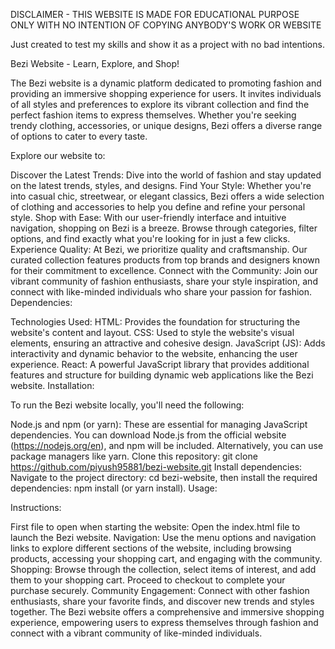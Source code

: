 DISCLAIMER - THIS WEBSITE IS MADE FOR EDUCATIONAL PURPOSE ONLY WITH NO INTENTION OF COPYING ANYBODY'S WORK OR WEBSITE

Just created to test my skills and show it as a project with no bad intentions. 

Bezi Website - Learn, Explore, and Shop!

The Bezi website is a dynamic platform dedicated to promoting fashion and providing an immersive shopping experience for users. It invites individuals of all styles and preferences to explore its vibrant collection and find the perfect fashion items to express themselves. Whether you're seeking trendy clothing, accessories, or unique designs, Bezi offers a diverse range of options to cater to every taste.

Explore our website to:

Discover the Latest Trends: Dive into the world of fashion and stay updated on the latest trends, styles, and designs.
Find Your Style: Whether you're into casual chic, streetwear, or elegant classics, Bezi offers a wide selection of clothing and accessories to help you define and refine your personal style.
Shop with Ease: With our user-friendly interface and intuitive navigation, shopping on Bezi is a breeze. Browse through categories, filter options, and find exactly what you're looking for in just a few clicks.
Experience Quality: At Bezi, we prioritize quality and craftsmanship. Our curated collection features products from top brands and designers known for their commitment to excellence.
Connect with the Community: Join our vibrant community of fashion enthusiasts, share your style inspiration, and connect with like-minded individuals who share your passion for fashion.
Dependencies:

Technologies Used:
HTML: Provides the foundation for structuring the website's content and layout.
CSS: Used to style the website's visual elements, ensuring an attractive and cohesive design.
JavaScript (JS): Adds interactivity and dynamic behavior to the website, enhancing the user experience.
React: A powerful JavaScript library that provides additional features and structure for building dynamic web applications like the Bezi website.
Installation:

To run the Bezi website locally, you'll need the following:

Node.js and npm (or yarn): These are essential for managing JavaScript dependencies. You can download Node.js from the official website (https://nodejs.org/en), and npm will be included. Alternatively, you can use package managers like yarn.
Clone this repository: git clone https://github.com/piyush95881/bezi-website.git
Install dependencies: Navigate to the project directory: cd bezi-website, then install the required dependencies: npm install (or yarn install).
Usage:

Instructions:

First file to open when starting the website: Open the index.html file to launch the Bezi website.
Navigation: Use the menu options and navigation links to explore different sections of the website, including browsing products, accessing your shopping cart, and engaging with the community.
Shopping: Browse through the collection, select items of interest, and add them to your shopping cart. Proceed to checkout to complete your purchase securely.
Community Engagement: Connect with other fashion enthusiasts, share your favorite finds, and discover new trends and styles together.
The Bezi website offers a comprehensive and immersive shopping experience, empowering users to express themselves through fashion and connect with a vibrant community of like-minded individuals.
